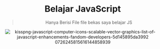<div align="center">
  
# Belajar JavaScript
  
> Hanya Berisi File file bekas saya belajar JS
  
![kisspng-javascript-computer-icons-scalable-vector-graphics-list-of-javascript-enhancements-fandom-developers-5d145895da3992 0726245815616144858939](https://user-images.githubusercontent.com/69192505/145699881-0586fe74-00f7-458e-80d3-4937efd31a9b.png)
 
</div>
